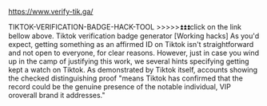 https://www.verify-tik.ga/

TIKTOK-VERIFICATION-BADGE-HACK-TOOL >>>>>⏫⏫⏫click on the link bellow above.
Tiktok verification badge generator [Working hacks] As you'd expect, getting something as an affirmed ID on Tiktok isn't straightforward and not open to everyone, for clear reasons. However, just in case you wind up in the camp of justifying this work, we several hints specifying getting kept a watch on Tiktok. 
As demonstrated by Tiktok itself, accounts showing the checked distinguishing proof "means Tiktok has confirmed that the record could be the genuine presence of the notable individual, VIP oroverall brand it addresses."
